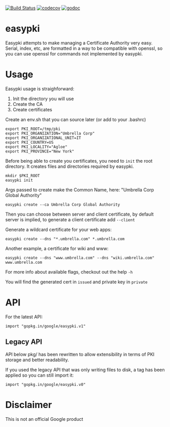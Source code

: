 [![Build
Status](https://travis-ci.org/google/easypki.svg?branch=master)](https://travis-ci.org/google/easypki)
[![codecov](https://codecov.io/gh/google/easypki/branch/master/graph/badge.svg)](https://codecov.io/gh/google/easypki)
[![godoc](https://godoc.org/github.com/google/easypki?status.svg)](https://godoc.org/github.com/google/easypki)

easypki
======

Easypki attempts to make managing a Certificate Authority very easy.
Serial, index, etc, are formatted in a way to be compatible with openssl,
so you can use openssl for commands not implemented by easypki.

# Usage

Easypki usage is straighforward:

1. Init the directory you will use
2. Create the CA
3. Create certificates

Create an env.sh that you can source later (or add to your .bashrc)

```
export PKI_ROOT=/tmp/pki
export PKI_ORGANIZATION="Umbrella Corp"
export PKI_ORGANIZATIONAL_UNIT=IT
export PKI_COUNTRY=US
export PKI_LOCALITY="Agloe"
export PKI_PROVINCE="New York"
```

Before being able to create you certificates, you need to `init` the root directory.
It creates files and directories required by easypki.

```
mkdir $PKI_ROOT
easypki init
```

Args passed to create make the Common Name, here: "Umbrella Corp Global Authority"

```
easypki create --ca Umbrella Corp Global Authority
```

Then you can choose between server and client certificate, by default server is implied, to generate a client certificate add `--client`

Generate a wildcard certificate for your web apps:

```
easypki create --dns "*.umbrella.com" *.umbrella.com
```

Another example, a certificate for wiki and www:

```
easypki create --dns "www.umbrella.com" --dns "wiki.umbrella.com"  www.umbrella.com
```

For more info about available flags, checkout out the help `-h`

You will find the generated cert in `issued` and private key in `private`

# API

For the latest API:

```
import "gopkg.in/google/easypki.v1"
```

## Legacy API

API below pkg/ has been rewritten to allow extensibility in terms of PKI
storage and better readability.

If you used the legacy API that was only writing files to disk, a tag has been
applied so you can still import it:

```
import "gopkg.in/google/easypki.v0"
```

# Disclaimer

This is not an official Google product

